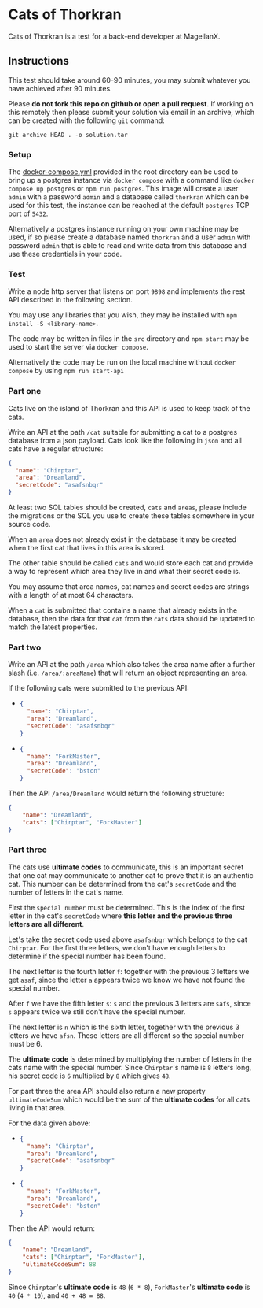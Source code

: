 # Cats of Thorkran

Cats of Thorkran is a test for a back-end developer at MagellanX.

## Instructions

This test should take around 60-90 minutes, you may submit whatever you have achieved after 90 minutes.

Please **do not fork this repo on github or open a pull request**.
If working on this remotely then please submit your solution via email in an archive, which can be created with the following `git` command:

```
git archive HEAD . -o solution.tar
```

### Setup

The [docker-compose.yml](docker-compose.yml) provided in the root directory can be used to bring up a postgres instance via `docker compose` with a command like `docker compose up postgres` or `npm run postgres`.
This image will create a user `admin` with a password `admin` and a database called `thorkran` which can be used for this test, the instance can be reached at the default `postgres` TCP port of `5432`.

Alternatively a postgres instance running on your own machine may be used, if so please create a database named `thorkran` and a user `admin` with password `admin` that is able to read and write data from this database and use these credentials in your code.

### Test

Write a node http server that listens on port `9898` and implements the rest API described in the following section.

You may use any libraries that you wish, they may be installed with `npm install -S <library-name>`.

The code may be written in files in the `src` directory and `npm start` may be used to start the server via `docker compose`.

Alternatively the code may be run on the local machine without `docker compose` by using `npm run start-api`

### Part one

Cats live on the island of Thorkran and this API is used to keep track of the cats.

Write an API at the path `/cat` suitable for submitting a cat to a postgres database from a json payload.
Cats look like the following in `json` and all cats have a regular structure:

```json
{
  "name": "Chirptar",
  "area": "Dreamland",
  "secretCode": "asafsnbqr"
}
```

At least two SQL tables should be created, `cats` and `areas`, please include the migrations or the SQL you use to create these tables somewhere in your source code.

When an `area` does not already exist in the database it may be created when the first cat that lives in this area is stored.

The other table should be called `cats` and would store each cat and provide a way to represent which area they live in and what their secret code is.

You may assume that area names, cat names and secret codes are strings with a length of at most 64 characters.

When a `cat` is submitted that contains a name that already exists in the database, then the data for that `cat` from the `cats` data should be updated to match the latest properties.

### Part two

Write an API at the path `/area` which also takes the area name after a further slash (i.e. `/area/:areaName`) that will return an object representing an area.

If the following cats were submitted to the previous API:

-
    ```json
    {
      "name": "Chirptar",
      "area": "Dreamland",
      "secretCode": "asafsnbqr"
    }
    ```
-
    ```json
    {
      "name": "ForkMaster",
      "area": "Dreamland",
      "secretCode": "bston"
    }
    ```

Then the API `/area/Dreamland` would return the following structure:

```json
{
    "name": "Dreamland",
    "cats": ["Chirptar", "ForkMaster"]
}
```

### Part three

The cats use **ultimate codes** to communicate, this is an important secret that one cat may communicate to another cat to prove that it is an authentic cat.
This number can be determined from the cat's `secretCode` and the number of letters in the cat's name.

First the `special number` must be determined.
This is the index of the first letter in the cat's `secretCode` where **this letter and the previous three letters are all different**.

Let's take the secret code used above `asafsnbqr` which belongs to the cat `Chirptar`.
For the first three letters, we don't have enough letters to determine if the special number has been found.

The next letter is the fourth letter `f`: together with the previous 3 letters we get `asaf`, since the letter `a` appears twice we know we have not found the special number.

After `f` we have the fifth letter `s`: `s` and the previous 3 letters are `safs`, since `s` appears twice we still don't have the special number.

The next letter is `n` which is the sixth letter, together with the previous 3 letters we have `afsn`. These letters are all different so the special number must be 6.

The **ultimate code** is determined by multiplying the number of letters in the cats name with the special number.
Since `Chirptar`'s name is `8` letters long, his secret code is `6` multiplied by `8` which gives `48`.

For part three the area API should also return a new property `ultimateCodeSum` which would be the sum of the **ultimate codes** for all cats living in that area.

For the data given above:

-
    ```json
    {
      "name": "Chirptar",
      "area": "Dreamland",
      "secretCode": "asafsnbqr"
    }
    ```
-
    ```json
    {
      "name": "ForkMaster",
      "area": "Dreamland",
      "secretCode": "bston"
    }
    ```

Then the API would return:

```json
{
    "name": "Dreamland",
    "cats": ["Chirptar", "ForkMaster"],
    "ultimateCodeSum": 88
}
```

Since `Chirptar`'s **ultimate code** is `48` (`6 * 8`), `ForkMaster`'s **ultimate code** is `40` (`4 * 10`), and `40 + 48 = 88`.

